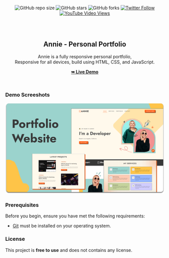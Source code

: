 <div align="center">
  
  ![GitHub repo size](https://img.shields.io/github/repo-size/codewithsadee/annie)
  ![GitHub stars](https://img.shields.io/github/stars/codewithsadee/annie?style=social)
  ![GitHub forks](https://img.shields.io/github/forks/codewithsadee/annie?style=social)
  [![Twitter Follow](https://img.shields.io/twitter/follow/codewithsadee?style=social)](https://twitter.com/intent/follow?screen_name=codewithsadee)
  [![YouTube Video Views](https://img.shields.io/youtube/views/lD-hxm19ncs?style=social)](https://youtu.be/lD-hxm19ncs)

  <br />
  <br />

  <h2 align="center">Annie - Personal Portfolio</h2>

  Annie is a fully responsive personal portfolio, <br />Responsive for all devices, build using HTML, CSS, and JavaScript.

  <a href="https://codewithsadee.github.io/annie/"><strong>➥ Live Demo</strong></a>

</div>

<br />

### Demo Screeshots

![Annie Desktop Demo](./readme-images/desktop.png "Desktop Demo")

### Prerequisites

Before you begin, ensure you have met the following requirements:

* [Git](https://git-scm.com/downloads "Download Git") must be installed on your operating system.



### License

This project is **free to use** and does not contains any license.
